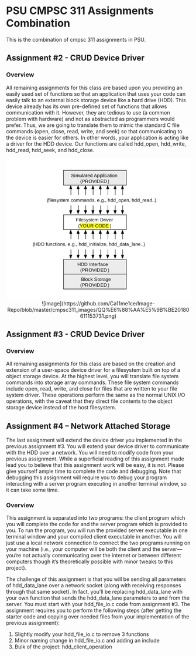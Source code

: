 # PSU CMPSC 311 Assignments Combination
This is the combination of cmpsc 311 assignments in PSU.

## Assignment #2 - CRUD Device Driver
### Overview
All remaining assignments for this class are based upon you providing an easily used set of functions
so that an application that uses your code can easily talk to an external block storage device like a hard drive
(HDD). This device already has its own pre-defined set of functions that allows communication with it.
However, they are tedious to use (a common problem with hardware) and not as abstracted as programmers
would prefer. Thus, we are going to translate them to mimic the standard C file commands (open, close, read,
write, and seek) so that communicating to the device is easier for others. In other words, your application is
acting like a driver for the HDD device. Our functions are called hdd_open, hdd_write, hdd_read, hdd_seek,
and hdd_close.<br>
<div align=center><img src=https://github.com/Ca11me1ce/Image-Repo/blob/master/cmpsc311_images/QQ%E6%88%AA%E5%9B%BE20180611153731.png>
![image](https://github.com/Ca11me1ce/Image-Repo/blob/master/cmpsc311_images/QQ%E6%88%AA%E5%9B%BE20180611153731.png)
</div>

## Assignment #3 - CRUD Device Driver
### Overview
All remaining assignments for this class are based on the creation and extension of a user-space device driver for a
filesystem built on top of a object storage device. At the highest level, you will translate file system commands into
storage array commands. These file system commands include open, read, write, and close for files that are written
to your file system driver. These operations perform the same as the normal UNIX I/O operations, with the caveat
that they direct file contents to the object storage device instead of the host filesystem.<br>

## Assignment #4 – Network Attached Storage
The last assignment will extend the device driver you implemented in the previous
assignment #3. You will extend your device driver to communicate with the HDD over a
network. You will need to modify code from your previous assignment. While a superficial
reading of this assignment made lead you to believe that this assignment work will be easy, it
is not. Please give yourself ample time to complete the code and debugging. Note that
debugging this assignment will require you to debug your program interacting with a server
program executing in another terminal window, so it can take some time.<br>

### Overview
This assignment is separated into two programs: the client program which you will
complete the code for and the server program which is provided to you. To run the program,
you will run the provided server executable in one terminal window and your compiled client
executable in another. You will just use a local network connection to connect the two
programs running on your machine (i.e., your computer will be both the client and the server—
you’re not actually communicating over the internet or between different computers though
it’s theoretically possible with minor tweaks to this project).<br>

The challenge of this assignment is that you will be sending all parameters of
hdd_data_lane over a network socket (along with receiving responses through that same
socket). In fact, you’ll be replacing hdd_data_lane with your own function that sends the
hdd_data_lane parameters to and from the server. You must start with your hdd_file_io.c
code from assignment #3. The assignment requires you to perform the following steps (after
getting the starter code and copying over needed files from your implementation of the
previous assignment):<br>

1. Slightly modify your hdd_file_io.c to remove 3 functions<br>
2. Minor naming change in hdd_file_io.c and adding an include<br>
3. Bulk of the project: hdd_client_operation<br>
